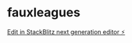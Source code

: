 # fauxleagues

[Edit in StackBlitz next generation editor ⚡️](https://stackblitz.com/~/github.com/nzsnapshot/fauxleagues)